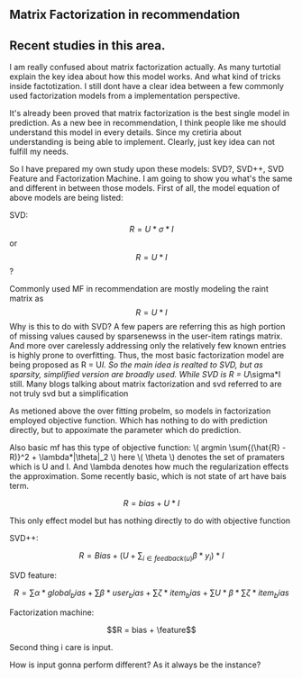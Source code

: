 ## Matrix Factorization in recommendation

## Recent studies in this area.

I am really confused about matrix factorization actually. As many turtotial explain the key idea about how this model works. And what kind of tricks inside factotization.
I still dont have a clear idea between a few commonly used factorization models from a implementation perspective.

It's already been proved that matrix factorization is the best single model in prediction. As a new bee in recommendation, I think people like me should understand this model in every details.
Since my cretiria about understanding is being able to implement. Clearly, just key idea can not fulfill my needs.

So I have prepared my own study upon these models: SVD?, SVD++, SVD Feature and Factorization Machine. I am going to show you what's the same and different in between those models.
First of all, the model equation of above models are being listed:

SVD: $$R = U*\sigma*I$$ or $$R = U*I$$ ?

Commonly used MF in recommendation are mostly modeling the raint matrix as $$R = U*I$$
Why is this to do with SVD? A few papers are referring this as high portion of missing values caused by sparsenewss in the user-item ratings matrix. And more over carelessly addressing only the relatively few known entries is highly prone to overfitting. Thus, the most basic factorization model are being proposed as R = U*I. 
So the main idea is realted to SVD, but as sparsity, simplified version are broadly used.
While SVD is R = U*\sigma*I still. Many blogs talking about matrix factorization and svd referred to are not truly svd but a simplification

As metioned above the over fitting probelm, so models in factorization employed objective function. Which has nothing to do with prediction directly, but to appoximate the parameter which do prediction.

Also basic mf has this type of objective function: \\( argmin \sum{(\hat{R} - R)}^2 + \lambda*|\theta|_2 \\)
here \\( \theta \\) denotes the set of pramaters which is U and I. And \lambda denotes how much the regularization effects the approximation.
Some recently basic, which is not state of art have bais term. 

$$ R = bias + U*I $$

This only effect model but has nothing directly to do with objective function

SVD++:

$$ R =  Bias + (U+\sum_{i \in feedback(u)} \beta*y_i)*I $$

SVD feature:

$$ R = \sum \alpha*global_bias + \sum \beta*user_bias + \sum \zeta*item_bias + \sum U*\beta * \sum \zeta*item_bias $$

Factorization machine:

$$R = bias + \feature$$

Second thing i care is input. 

How is input gonna perform different? As it always be the instance? 



